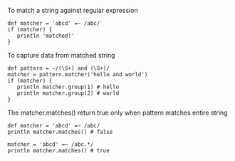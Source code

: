 To match a string against regular expression

    def matcher = 'abcd' =~ /abc/
    if (matcher) {
       println 'matched!'
    }

To capture data from matched string

    def pattern = ~/(\S+) and (\S+)/
    matcher = pattern.matcher('hello and world')
    if (matcher) {
       println matcher.group(1) # hello
       println matcher.group(2) # world
    }

The matcher.matches() return true only when pattern matches entire string

    def matcher = 'abcd' =~ /abc/
    println matcher.matches() # false
    
    matcher = 'abcd' =~ /abc.*/
    println matcher.matches() # true
     
